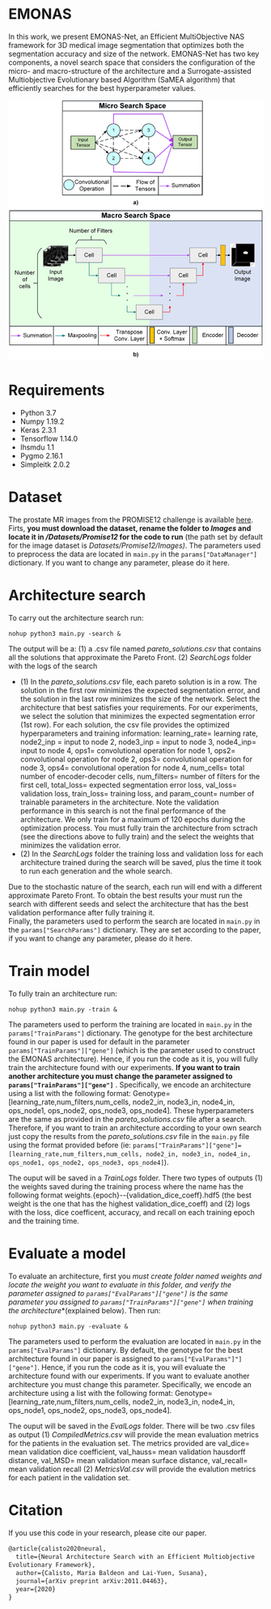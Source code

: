 # EMONAS
In this work, we present EMONAS-Net, an Efficient MultiObjective NAS framework for 3D medical image segmentation that optimizes both the segmentation accuracy and size of the network.  EMONAS-Net has two key components, a novel search space that considers the configuration of the micro- and macro-structure of the architecture and a Surrogate-assisted Multiobjective Evolutionary based Algorithm (SaMEA algorithm) that efficiently searches for the best hyperparameter values. 

![alt text](https://github.com/mariabaldeon/EMONAS/blob/main/images/Fig.%201.%20Structure%20Search%20Space.jpg)

# Requirements
* Python 3.7
* Numpy 1.19.2
* Keras 2.3.1
* Tensorflow 1.14.0
* lhsmdu 1.1
* Pygmo 2.16.1
* Simpleitk 2.0.2

# Dataset
The prostate MR images from the PROMISE12 challenge is available [here](https://promise12.grand-challenge.org/). Firts, **you must download the dataset, rename the folder to *Images* and locate it in */Datasets/Promise12* for the code to run** (the path set by default for the image dataset is *Datasets/Promise12/Images)*.
The parameters used to preprocess the data are located in ```main.py``` in the ```params["DataManager"]``` dictionary. If you want to change any parameter, please do it here. 
# Architecture search 
To carry out the architecture search run:
```
nohup python3 main.py -search & 
```
The output will  be a: (1) a .csv file named *pareto_solutions.csv* that contains all the solutions that approximate the Pareto Front. (2) *SearchLogs* folder with the logs of the search 

* (1) In the *pareto_solutions.csv* file, each pareto solution is in a row.  The solution in the first row minimizes the expected segmentation error, and the solution in the last row minimizes the size of the network. Select the architecture that best satisfies your requirements. For our experiments, we select the solution that minimizes the expected segmentation error (1st row). For each solution, the csv file provides the optimized hyperparameters and training information: learning_rate= learning rate, node2_inp = input to node 2, node3_inp = input to node 3, node4_inp= input to node 4, ops1= convolutional operation for node 1, ops2= convolutional operation for node 2, ops3= convolutional operation for node 3, ops4= convolutional operation for node 4, num_cells= total number of encoder-decoder cells, num_filters= number of filters for the first cell, total_loss= expected segmentation error loss, val_loss= validation loss, train_loss= training loss, and param_count= number of trainable parameters in the architecture. Note the validation performance in this search is not the final performance of the architecture. We only train for a maximum of 120 epochs during the optimization process. You must fully train the architecture from sctrach (see the directions above to fully train) and the select the weights that minimizes the validation error. 
* (2) In the *SearchLogs* folder the training loss and validation loss for each architecture trained during the search will be saved, plus the time it took to run each generation and the whole search. 

Due to the stochastic nature of the search, each run will end with a different approximate Pareto Front. To obtain the best results your must run the search with different seeds and select the architecture that has the best validation performance after fully training it.  
Finally, the parameters used to perform the search are located in ```main.py``` in the ```params["SearchParams"]``` dictionary. They are set according to the paper, if you want to change any parameter, please do it here.  

# Train model
To fully train an architecture run:
```
nohup python3 main.py -train &  
```
The parameters used to perform the training are located in ```main.py``` in the ```params["TrainParams"]``` dictionary. The genotype for the best architecture found in our paper is used for default in the parameter ```params["TrainParams"]["gene"]``` (which is the parameter used to construct the EMONAS architecture). Hence, if you run the code as it is, you will fully train the architecture found with our experiments. **If you want to train another architecture you must change the parameter assigned to ```params["TrainParams"]["gene"]```** . Specifically, we encode an architecture using a list with the following format: Genotype=[learning_rate,num_filters,num_cells, node2_in, node3_in, node4_in, ops_node1, ops_node2, ops_node3, ops_node4]. These hyperparameters are the same as provided in the *pareto_solutions.csv* file after a search. Therefore, if you want to train an architecture according to your own search just copy the results from the *pareto_solutions.csv* file in the ```main.py``` file using the format provided before (ie:  ```params["TrainParams"]["gene"]=[learning_rate,num_filters,num_cells, node2_in, node3_in, node4_in, ops_node1, ops_node2, ops_node3, ops_node4]```).

The ouput will be saved in a *TrainLogs* folder. There two types of outputs (1) the weights saved during the training process where the name has the following format weights.{epoch}--{validation_dice_coeff}.hdf5 (the best weight is the one that has the highest validation_dice_coeff) and (2) logs with the loss, dice coefficent, accuracy, and recall on each training epoch and the training time.  

# Evaluate a model
To evaluate an architecture, first you **must create folder named *weights* and locate the weight you want to evaluate in this folder, and verify the parameter assigned to ```params["EvalParams"]["gene"]``` is the same parameter you assigned to ```params["TrainParams"]["gene"]```*  when training the architecture**(explained below). Then run: 
```
nohup python3 main.py -evaluate &  
```
The parameters used to perform the evaluation are located in ```main.py``` in the ```params["EvalParams"]``` dictionary. By default, the genotype for the best architecture found in our paper is assigned to ```params["EvalParams"]"]["gene"]```. Hence, if you run the code as it is, you will evaluate the architecture found with our experiments. If you want to evaluate another architecture you must change this parameter. Specifically, we encode an architecture using a list with the following format: Genotype=[learning_rate,num_filters,num_cells, node2_in, node3_in, node4_in, ops_node1, ops_node2, ops_node3, ops_node4].    

The ouput will be saved in the *EvalLogs* folder. There will be two .csv files as output (1) *CompiledMetrics.csv* will provide the mean evaluation metrics for the patients in the evaluation set. The metrics provided are val_dice= mean validation dice coefficient, val_hauss= mean validation hausdorff distance, val_MSD= mean validation mean surface distance, val_recall= mean validation recall  (2) *MetricsVal.csv* will provide the evalution metrics for each patient in the validation set. 

# Citation
If you use this code in your research, please cite our paper.
```
@article{calisto2020neural,
  title={Neural Architecture Search with an Efficient Multiobjective Evolutionary Framework},
  author={Calisto, Maria Baldeon and Lai-Yuen, Susana},
  journal={arXiv preprint arXiv:2011.04463},
  year={2020}
}
```
